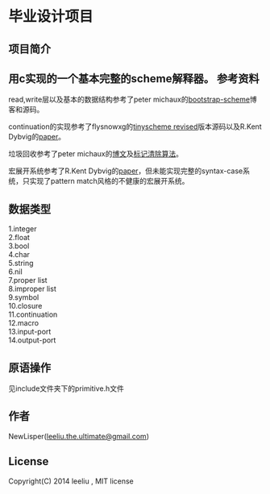 毕业设计项目
=====
项目简介
----
用c实现的一个基本完整的scheme解释器。
参考资料
----
read,write层以及基本的数据结构参考了peter michaux的[bootstrap-scheme][1]博客和源码。
   
continuation的实现参考了flysnowxg的[tinyscheme revised][2]版本源码以及R.Kent Dybvig的[paper][3]。
   
垃圾回收参考了peter michaux的[博文][4]及[标记清除算法][5]。
   
宏展开系统参考了R.Kent Dybvig的[paper][6]，但未能实现完整的syntax-case系统，只实现了pattern match风格的不健康的宏展开系统。
   
[1]:http://peter.michaux.ca/articles/scheme-from-scratch-introduction
[2]:http://flysnowxg.googlecode.com/svn/tinyscheme_note/
[3]:http://www.cs.indiana.edu/~dyb/papers/3imp.pdf
[4]:http://peter.michaux.ca/articles/scheme-from-scratch-bootstrap-v0_22-garbage-collection
[5]:https://www.google.com.hk/webhp?hl=zh-CN#hl=zh-CN&newwindow=1&q=标记清除算法&safe=strict
[6]:http://www.cs.indiana.edu/%7Edyb/pubs/bc-syntax-case.pdf

数据类型
----
 1.integer  
 2.float  
 3.bool  
 4.char  
 5.string  
 6.nil  
 7.proper list  
 8.improper list  
 9.symbol  
10.closure  
11.continuation  
12.macro  
13.input-port  
14.output-port  

原语操作
----
见include文件夹下的primitive.h文件

作者
----
NewLisper(leeliu.the.ultimate@gmail.com)

License
----
Copyright(C) 2014 leeliu , MIT license 

